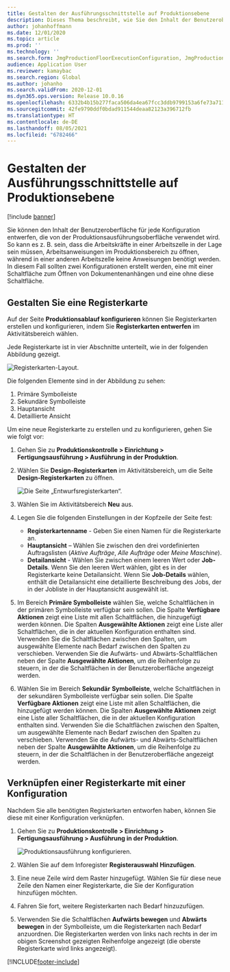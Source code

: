 ```yaml
---
title: Gestalten der Ausführungsschnittstelle auf Produktionsebene
description: Dieses Thema beschreibt, wie Sie den Inhalt der Benutzeroberfläche für jede Konfiguration entwerfen.
author: johanhoffmann
ms.date: 12/01/2020
ms.topic: article
ms.prod: ''
ms.technology: ''
ms.search.form: JmgProductionFloorExecutionConfiguration, JmgProductionFloorExecutionConfigurationTab
audience: Application User
ms.reviewer: kamaybac
ms.search.region: Global
ms.author: johanho
ms.search.validFrom: 2020-12-01
ms.dyn365.ops.version: Release 10.0.16
ms.openlocfilehash: 6332b4b15b277faca506da4ea67fcc3ddb9799153a6fe73a711050ab93bdf565
ms.sourcegitcommit: 42fe9790ddf0bdad911544deaa82123a396712fb
ms.translationtype: HT
ms.contentlocale: de-DE
ms.lasthandoff: 08/05/2021
ms.locfileid: "6782466"
---
```

# <a name="design-the-production-floor-execution-interface"></a>Gestalten der Ausführungsschnittstelle auf Produktionsebene

[!include [banner](../includes/banner.md)]

Sie können den Inhalt der Benutzeroberfläche für jede Konfiguration entwerfen, die von der Produktionsausführungsoberfläche verwendet wird. So kann es z. B. sein, dass die Arbeitskräfte in einer Arbeitszelle in der Lage sein müssen, Arbeitsanweisungen im Produktionsbereich zu öffnen, während in einer anderen Arbeitszelle keine Anweisungen benötigt werden. In diesem Fall sollten zwei Konfigurationen erstellt werden, eine mit einer Schaltfläche zum Öffnen von Dokumentenanhängen und eine ohne diese Schaltfläche.

## <a name="design-a-tab"></a>Gestalten Sie eine Registerkarte

Auf der Seite **Produktionsablauf konfigurieren** können Sie Registerkarten erstellen und konfigurieren, indem Sie **Registerkarten entwerfen** im Aktivitätsbereich wählen.

Jede Registerkarte ist in vier Abschnitte unterteilt, wie in der folgenden Abbildung gezeigt.

![Registerkarten-Layout.](media/pfe-tab-layout.png "Anordnung der Registerkarten")

Die folgenden Elemente sind in der Abbildung zu sehen:

1. Primäre Symbolleiste
1. Sekundäre Symbolleiste
1. Hauptansicht
1. Detaillierte Ansicht

Um eine neue Registerkarte zu erstellen und zu konfigurieren, gehen Sie wie folgt vor:

1. Gehen Sie zu **Produktionskontrolle \> Einrichtung \> Fertigungsausführung \> Ausführung in der Produktion**.

1. Wählen Sie **Design-Registerkarten** im Aktivitätsbereich, um die Seite **Design-Registerkarten** zu öffnen.

    ![Die Seite „Entwurfsregisterkarten“.](media/pfe-design-tabs.png "Die Seite Registerkarten Design")

1. Wählen Sie im Aktivitätsbereich **Neu** aus.

1. Legen Sie die folgenden Einstellungen in der Kopfzeile der Seite fest:

    - **Registerkartenname** - Geben Sie einen Namen für die Registerkarte an.
    - **Hauptansicht** – Wählen Sie zwischen den drei vordefinierten Auftragslisten (*Aktive Aufträge*, *Alle Aufträge* oder *Meine Maschine*).
    - **Detailansicht** - Wählen Sie zwischen einem leeren Wert oder **Job-Details**. Wenn Sie den leeren Wert wählen, gibt es in der Registerkarte keine Detailansicht. Wenn Sie **Job-Details** wählen, enthält die Detailansicht eine detaillierte Beschreibung des Jobs, der in der Jobliste in der Hauptansicht ausgewählt ist.

1. Im Bereich **Primäre Symbolleiste** wählen Sie, welche Schaltflächen in der primären Symbolleiste verfügbar sein sollen. Die Spalte **Verfügbare Aktionen** zeigt eine Liste mit allen Schaltflächen, die hinzugefügt werden können. Die Spalten **Ausgewählte Aktionen** zeigt eine Liste aller Schaltflächen, die in der aktuellen Konfiguration enthalten sind. Verwenden Sie die Schaltflächen zwischen den Spalten, um ausgewählte Elemente nach Bedarf zwischen den Spalten zu verschieben. Verwenden Sie die Aufwärts- und Abwärts-Schaltflächen neben der Spalte **Ausgewählte Aktionen**, um die Reihenfolge zu steuern, in der die Schaltflächen in der Benutzeroberfläche angezeigt werden.

1. Wählen Sie im Bereich **Sekundär** **Symbolleiste**, welche Schaltflächen in der sekundären Symbolleiste verfügbar sein sollen. Die Spalte **Verfügbare Aktionen** zeigt eine Liste mit allen Schaltflächen, die hinzugefügt werden können. Die Spalten **Ausgewählte Aktionen** zeigt eine Liste aller Schaltflächen, die in der aktuellen Konfiguration enthalten sind. Verwenden Sie die Schaltflächen zwischen den Spalten, um ausgewählte Elemente nach Bedarf zwischen den Spalten zu verschieben. Verwenden Sie die Aufwärts- und Abwärts-Schaltflächen neben der Spalte **Ausgewählte Aktionen**, um die Reihenfolge zu steuern, in der die Schaltflächen in der Benutzeroberfläche angezeigt werden.

## <a name="associate-a-tab-with-a-configuration"></a>Verknüpfen einer Registerkarte mit einer Konfiguration

Nachdem Sie alle benötigten Registerkarten entworfen haben, können Sie diese mit einer Konfiguration verknüpfen.

1. Gehen Sie zu **Produktionskontrolle \> Einrichtung \> Fertigungsausführung \> Ausführung in der Produktion**.

    ![Produktionsausführung konfigurieren.](media/pfe-config-prod-floor-execution.png "Produktionsausführung konfigurieren")

1. Wählen Sie auf dem Inforegister **Registerauswahl** **Hinzufügen**.

1. Eine neue Zeile wird dem Raster hinzugefügt. Wählen Sie für diese neue Zeile den Namen einer Registerkarte, die Sie der Konfiguration hinzufügen möchten.

1. Fahren Sie fort, weitere Registerkarten nach Bedarf hinzuzufügen.

1. Verwenden Sie die Schaltflächen **Aufwärts bewegen** und **Abwärts bewegen** in der Symbolleiste, um die Registerkarten nach Bedarf anzuordnen. Die Registerkarten werden von links nach rechts in der im obigen Screenshot gezeigten Reihenfolge angezeigt (die oberste Registerkarte wird links angezeigt).


[!INCLUDE[footer-include](../../includes/footer-banner.md)]